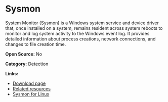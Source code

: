 # Sysmon
System Monitor (Sysmon) is a Windows system service and device driver that, once installed
on a system, remains resident across system reboots to monitor and log system activity to
the Windows event log. It provides detailed information about process creations, network 
connections, and changes to file creation time.


**Open Source:** No

**Category:** Detection

**Links:**
- [Download page](https://learn.microsoft.com/en-us/sysinternals/downloads/sysmon)
- [Related resources](https://github.com/MHaggis/sysmon-dfir)
- [Sysmon for Linux](https://github.com/Sysinternals/SysmonForLinux)


